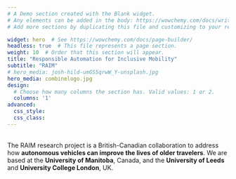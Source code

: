 ```yaml
---
# A Demo section created with the Blank widget.
# Any elements can be added in the body: https://wowchemy.com/docs/writing-markdown-latex/
# Add more sections by duplicating this file and customizing to your requirements.

widget: hero  # See https://wowchemy.com/docs/page-builder/
headless: true  # This file represents a page section.
weight: 10  # Order that this section will appear.
title: "Responsible Automation for Inclusive Mobility"
subtitle: "RAIM"
# hero_media: josh-hild-umGS5qrwW_Y-unsplash.jpg
hero_media: combinelogo.jpg
design:
  # Choose how many columns the section has. Valid values: 1 or 2.
  columns: '1'
advanced:
  css_style:
  css_class:
---
```


<br>
The RAIM research project is a British-Canadian collaboration to address how <strong>autonomous vehicles can improve the lives of older travelers</strong>. We are based at the <strong>University of Manitoba</strong>, Canada, and the <strong>University of Leeds</strong> and <strong>University College London</strong>, UK.
